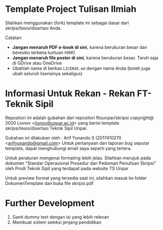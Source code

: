 Template Project Tulisan Ilmiah
===============================

Silahkan menggunakan (fork) template ini sebagai dasar dari skripsi/tesis/disertasi
Anda.

Catatan:

* **Jangan menaruh PDF e-book di sini**, karena berukuran besar dan beresiko terkena tuntuan HAKI
* **Jangan menaruh file poster di sini**, karena berukuran besar. Taruh saja di GDrive atau OneDrive
* Ubahlah nama di berkas `LICENSE.md` dengan nama Anda (boleh juga ubah seluruh lisensinya sekaligus)

Informasi Untuk Rekan - Rekan FT-Teknik Sipil
=============================================

Repositori ini adalah gubahan dari repositori ftisunpar/skripsi copyright@ 2020 Lionov <<lionov@unpar.ac.id>> yang berisi template skripsi/tesis/disertasi
Teknik Sipil Unpar. 

Gubahan ini dilakukan oleh : Arif Yunando S (2017410211) <<arifyunando@gmail.com>> 
Untuk pertanyaan dan laporan bug seputar template, dapat menghubungi email saya seperti yang tertera.

Untuk peraturan mengenai formating lebih jelas. Silahkan merujuk pada dokumen
"Standar Operasional Prosedur dan Pedoman Penulisan Skripsi" oleh Prodi Teknik Sipil yang terdapat pada website TS Unpar

Untuk preview format yang tersedia saat ini, silahkan masuk ke folder DokumenTemplate dan buka file skripsi.pdf

Further Development
=====================

1. Ganti dummy text dengan isi yang lebih relevan
2. Membuat sistem seleksi jenjang pendidikan
